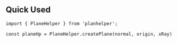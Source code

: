 ## Quick Used

```
import { PlaneHelper } from 'planhelper';

const planeHp = PlaneHelper.createPlane(normal, origin, xRay)

```